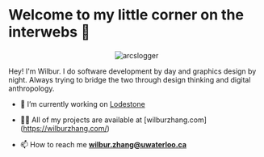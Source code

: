 # Welcome to my little corner on the interwebs 🌱</h1>

<p align="center">&nbsp;<img align="center" src="https://github-readme-stats.vercel.app/api?username=arcslogger&show_icons=true&locale=en" alt="arcslogger" /></p>

Hey! I'm Wilbur. I do software development by day and graphics design by night. Always trying to bridge the two through design thinking and digital anthropology.

- 🔭 I’m currently working on [Lodestone](https://github.com/Lodestone-Team/dashboard)

- 👨‍💻 All of my projects are available at [wilburzhang.com] (https://wilburzhang.com/)

- 📫 How to reach me **wilbur.zhang@uwaterloo.ca**


